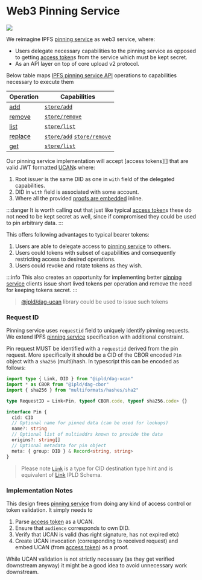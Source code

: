 # Web3 Pinning Service

![](https://img.shields.io/badge/status-wip-orange.svg?style=flat-square)

We reimagine IPFS [pinning service][] as web3 service, where:

- Users delegate necessary capabilities to the pinning service as opposed to getting [access token][]s from the service which must be kept secret.
- As an API layer on top of core upload v2 protocol.

Below table maps [IPFS pinning service API][pinning service] operations to capabilities necessary to execute them

| Operation                                                                                             | Capabilities                       |
| ----------------------------------------------------------------------------------------------------- | ---------------------------------- |
| [add](https://ipfs.github.io/pinning-services-api-spec/#tag/pins/paths/~1pins/post)                   | [`store/add`][]                    |
| [remove](https://ipfs.github.io/pinning-services-api-spec/#tag/pins/paths/~1pins~1{requestid}/delete) | [`store/remove`][]                 |
| [list](https://ipfs.github.io/pinning-services-api-spec/#tag/pins/paths/~1pins/get)                   | [`store/list`][]                   |
| [replace](https://ipfs.github.io/pinning-services-api-spec/#tag/pins/paths/~1pins~1{requestid}/post)  | [`store/add`][] [`store/remove`][] |
| [get](https://ipfs.github.io/pinning-services-api-spec/#tag/pins/paths/~1pins~1{requestid}/get)       | [`store/list`][]                   |

Our pinning service implementation will accept [access tokens][] that are valid JWT formatted [UCAN][]s where:

1. Root issuer is the same DID as one in `with` field of the delegated capabilities.
2. DID in `with` field is associated with some account.
3. Where all the provided [proofs are embedded](https://github.com/ipld/js-dag-ucan#embedding-proofs) inline.

:::danger
It is worth calling out that just like typical [access token][]s these do not need to be kept secret as well, since if compromised they could be used to pin arbitrary data.
:::

This offers following advantages to typical bearer tokens:

1. Users are able to delegate access to [pinning service] to others.
2. Users could tokens with subset of capabilities and consequently restricting access to desired operations.
3. Users could revoke and rotate tokens as they wish.

:::info
This also creates an opportunity for implementing better [pinning service][] clients issue short lived tokens per operation and remove the need for keeping tokens secret.
:::

> [@ipld/dag-ucan](https://www.npmjs.com/package/@ipld/dag-ucan) library could be used to issue such tokens

### Request ID

Pinning service uses `requestid` field to uniquely identify pinning requests. We extend IPFS [pinning service][] specification with additional constraint.

Pin request MUST be identified with a `requestid` derived from the pin request. More specifically it should be a CID of the CBOR encoded `Pin` object with a `sha256` (multi)hash. In typescript this can be encoded as follows:

```ts
import type { Link, DID } from "@ipld/dag-ucan"
import * as CBOR from "@ipld/dag-cbor"
import { sha256 } from "multiformats/hashes/sha2"

type RequestID = Link<Pin, typeof CBOR.code, typeof sha256.code> {}

interface Pin {
  cid: CID
  // Optional name for pinned data (can be used for lookups)
  name?: string
  // Optional list of multiaddrs known to provide the data
  origins?: string[]
  // Optional metadata for pin object
  meta: { group: DID } & Record<string, string>
}


```

> Please note [`Link`][link-type] is a type for CID destination type hint and is equivalent of [Link](https://ipld.io/docs/schemas/features/links/#link-destination-type-hinting) IPLD Schema.

### Implementation Notes

This design frees [pinning service][] from doing any kind of access control or token validation. It simply needs to

1. Parse [access token][] as a UCAN.
2. Ensure that `audience` corresponds to own DID.
3. Verify that UCAN is valid (has right signature, has not expired etc)
4. Create UCAN invocation (corresponding to received request) and embed UCAN (from [access token][]) as a proof.

While UCAN validation is not strictly necessary (as they get verified downstream anyway) it might be a good idea to avoid unnecessary work downstream.

[string literal pattern]: https://www.typescriptlang.org/docs/handbook/2/template-literal-types.html
[pinning service]: https://ipfs.github.io/pinning-services-api-spec/
[link-type]: https://github.com/ipld/js-dag-ucan/blob/364379b54cae383198fcf6a9c0016b497e62d422/src/ucan.ts#L227-L242
[access token]: https://ipfs.github.io/pinning-services-api-spec/#section/Authentication/accessToken
[`store/add`]: https://github.com/web3-storage/ucanto/blob/w3/w3/store/src/type/store.ts#L76-L78
[`store/remove`]: https://github.com/web3-storage/ucanto/blob/w3/w3/store/src/type/store.ts#L80-L82
[`store/list`]: https://github.com/web3-storage/ucanto/blob/w3/w3/store/src/type/store.ts#L84
[ucan]: https://github.com/ucan-wg/spec/
